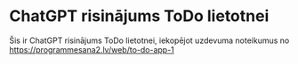 # ChatGPT risinājums ToDo lietotnei

Šis ir ChatGPT risinājums ToDo lietotnei, iekopējot uzdevuma noteikumus no https://programmesana2.lv/web/to-do-app-1
